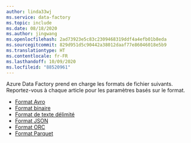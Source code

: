 ```yaml
---
author: linda33wj
ms.service: data-factory
ms.topic: include
ms.date: 08/18/2020
ms.author: jingwang
ms.openlocfilehash: 2ad73923e5c83c2309468319ddf4a4efb01b8eda
ms.sourcegitcommit: 829d951d5c90442a38012daaf77e86046018e5b9
ms.translationtype: HT
ms.contentlocale: fr-FR
ms.lasthandoff: 10/09/2020
ms.locfileid: "88520961"
---
```

<!--
    Common for all ADF file-based connectors
-->

Azure Data Factory prend en charge les formats de fichier suivants. Reportez-vous à chaque article pour les paramètres basés sur le format.

- [Format Avro](../articles/data-factory/format-avro.md)
- [Format binaire](../articles/data-factory/format-binary.md)
- [Format de texte délimité](../articles/data-factory/format-delimited-text.md)
- [Format JSON](../articles/data-factory/format-json.md)
- [Format ORC](../articles/data-factory/format-orc.md)
- [Format Parquet](../articles/data-factory/format-parquet.md)
